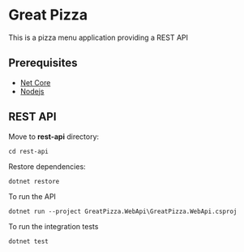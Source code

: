 # Great Pizza
This is a pizza menu application providing a REST API

## Prerequisites

- [Net Core](https://dotnet.microsoft.com/download)
- [Nodejs](https://nodejs.org/en/download)

## REST API
Move to **rest-api** directory:
```
cd rest-api
```
Restore dependencies:
```
dotnet restore
```
To run the API
```
dotnet run --project GreatPizza.WebApi\GreatPizza.WebApi.csproj
```
To run the integration tests
```
dotnet test
```